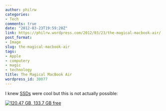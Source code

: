 ```yaml
---
author: philrw
categories:
- Tech
comments: true
date: "2012-03-23T19:59:20Z"
link: https://philrw.wordpress.com/2012/03/23/the-magical-macbook-air/
post_format:
- Image
slug: the-magical-macbook-air
tags:
- Apple
- computery
- magic
- technology
title: The Magical MacBook Air
wordpress_id: 30077
---
```


I knew [SSDs](http://en.wikipedia.org/wiki/Solid-state_drive) were cool but this is not actually possible:

[![120.47 GB, 133.7 GB free](/images/magical-ssd.jpg)](/images/magical-ssd.jpg)
